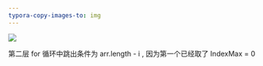 ```yaml
---
typora-copy-images-to: img
---
```


![](F:\web前端\学习笔记\duyi\算法\img\选择排序.png)

第二层 for 循环中跳出条件为 arr.length - i , 因为第一个已经取了 IndexMax = 0

